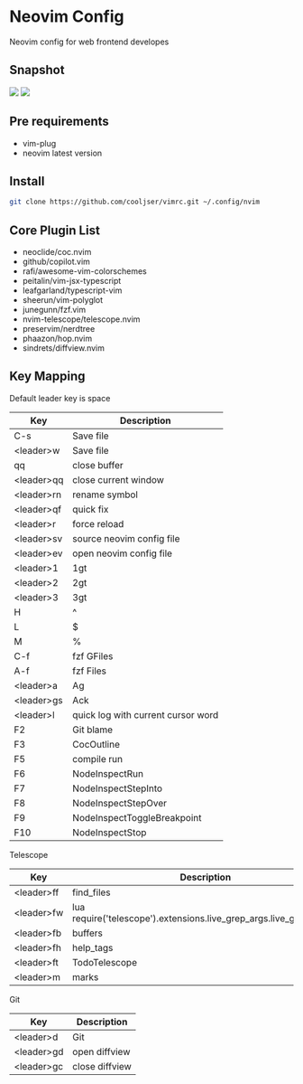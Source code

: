 # Neovim Config 
Neovim config for web frontend developes

## Snapshot
![](https://cooljser-image.oss-cn-shanghai.aliyuncs.com/20230619162333.png)
![](https://cooljser-image.oss-cn-shanghai.aliyuncs.com/20230619162403.png)

## Pre requirements
- vim-plug
- neovim latest version

## Install 
```bash
git clone https://github.com/cooljser/vimrc.git ~/.config/nvim
```

## Core Plugin List
- neoclide/coc.nvim
- github/copilot.vim
- rafi/awesome-vim-colorschemes
- peitalin/vim-jsx-typescript
- leafgarland/typescript-vim
- sheerun/vim-polyglot
- junegunn/fzf.vim
- nvim-telescope/telescope.nvim
- preservim/nerdtree
- phaazon/hop.nvim
- sindrets/diffview.nvim

## Key Mapping
Default leader key is space

|  Key   | Description |
|  ----  | ----  |
| C-s  | Save file |
| \<leader\>w  | Save file |
| qq | close buffer |
| \<leader\>qq | close current window |
| \<leader\>rn | rename symbol |
| \<leader\>qf | quick fix |
| \<leader\>r | force reload |
| \<leader\>sv | source neovim config file|
| \<leader\>ev | open neovim config file |
| \<leader\>1 | 1gt |
| \<leader\>2 | 2gt |
| \<leader\>3 | 3gt |
| H | ^ |
| L | $ | 
| M | % |
| C-f | fzf GFiles |
| A-f | fzf Files |
| \<leader\>a | Ag |
| \<leader\>gs | Ack |
| \<leader\>l | quick log with current cursor word |
| F2 | Git blame |
| F3 | CocOutline |
| F5 | compile run | 
| F6 | NodeInspectRun |
| F7 | NodeInspectStepInto | 
| F8 | NodeInspectStepOver |
| F9 | NodeInspectToggleBreakpoint |
| F10 | NodeInspectStop |

Telescope

|  Key   | Description |
|  ----  | ----  |
| \<leader\>ff | find_files |
| \<leader\>fw | lua require('telescope').extensions.live_grep_args.live_grep_args() |
| \<leader\>fb | buffers |
| \<leader\>fh | help_tags |
| \<leader\>ft | TodoTelescope |
| \<leader\>m | marks |

Git 

|  Key   | Description |
|  ----  | ----  |
| \<leader\>d | Git |
| \<leader\>gd | open diffview |
| \<leader\>gc | close diffview |
